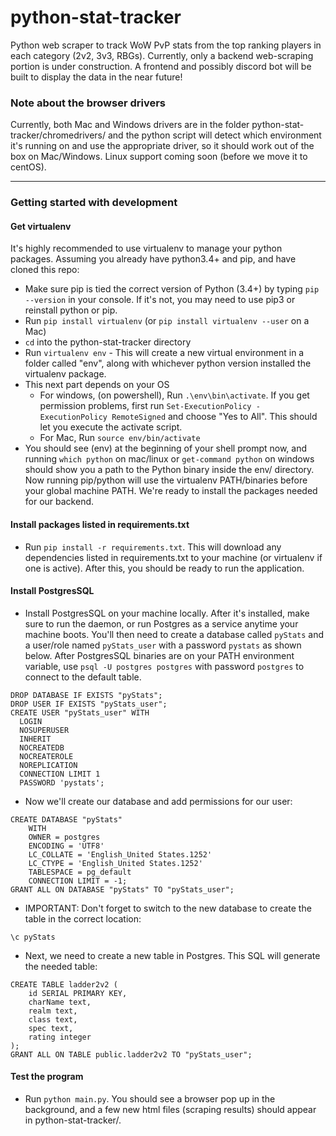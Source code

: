 # python-stat-tracker
Python web scraper to track WoW PvP stats from the top ranking players in each category (2v2, 3v3, RBGs). Currently, only a backend web-scraping portion is under construction. A frontend and possibly discord bot will be built to display the data in the near future!

### Note about the browser drivers
Currently, both Mac and Windows drivers are in the folder python-stat-tracker/chromedrivers/ and the python script will detect which environment it's running on and use the appropriate driver, so it should work out of the box on Mac/Windows. Linux support coming soon (before we move it to centOS).

---

### Getting started with development

#### Get virtualenv
It's highly recommended to use virtualenv to manage your python packages. Assuming you already have python3.4+ and pip, and have cloned this repo:
- Make sure pip is tied the correct version of Python (3.4+) by typing `pip --version` in your console. If it's not, you may need to use pip3 or reinstall python or pip.
- Run `pip install virtualenv` (or `pip install virtualenv --user` on a Mac)
- `cd` into the python-stat-tracker directory
- Run `virtualenv env` - This will create a new virtual environment in a folder called "env", along with whichever python version installed the virtualenv package. 
- This next part depends on your OS
  - For windows, (on powershell), Run `.\env\bin\activate`. If you get permission problems, first run `Set-ExecutionPolicy -ExecutionPolicy RemoteSigned` and choose "Yes to All". This should let you execute the activate script.
  - For Mac, Run `source env/bin/activate`
- You should see (env) at the beginning of your shell prompt now, and running `which python` on mac/linux or `get-command python` on windows should show you a path to the Python binary inside the env/ directory. Now running pip/python will use the virtualenv PATH/binaries before your global machine PATH. We're ready to install the packages needed for our backend.

#### Install packages listed in requirements.txt
- Run `pip install -r requirements.txt`. This will download any dependencies listed in requirements.txt to your machine (or virtualenv if one is active). After this, you should be ready to run the application.

#### Install PostgresSQL
- Install PostgresSQL on your machine locally. After it's installed, make sure to run the daemon, or run Postgres as a service anytime your machine boots. You'll then need to create a database called `pyStats` and a user/role named `pyStats_user` with a password `pystats` as shown below. After PostgresSQL binaries are on your PATH environment variable, use `psql -U postgres postgres` with password `postgres` to connect to the default table. 
```
DROP DATABASE IF EXISTS "pyStats";
DROP USER IF EXISTS "pyStats_user";
CREATE USER "pyStats_user" WITH
  LOGIN
  NOSUPERUSER
  INHERIT
  NOCREATEDB
  NOCREATEROLE
  NOREPLICATION
  CONNECTION LIMIT 1
  PASSWORD 'pystats';
```
- Now we'll create our database and add permissions for our user:
```
CREATE DATABASE "pyStats"
    WITH 
    OWNER = postgres
    ENCODING = 'UTF8'
    LC_COLLATE = 'English_United States.1252'
    LC_CTYPE = 'English_United States.1252'
    TABLESPACE = pg_default
    CONNECTION LIMIT = -1;
GRANT ALL ON DATABASE "pyStats" TO "pyStats_user";
```
- IMPORTANT: Don't forget to switch to the new database to create the table in the correct location:
```
\c pyStats
```
- Next, we need to create a new table in Postgres. This SQL will generate the needed table:
```
CREATE TABLE ladder2v2 (
    id SERIAL PRIMARY KEY,
    charName text,
    realm text,
    class text,
    spec text,
    rating integer
);
GRANT ALL ON TABLE public.ladder2v2 TO "pyStats_user";
```


#### Test the program
- Run `python main.py`. You should see a browser pop up in the background, and a few new html files (scraping results) should appear in python-stat-tracker/.

